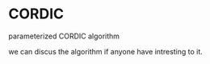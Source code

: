 # CORDIC
parameterized CORDIC algorithm

we can discus the algorithm if anyone have intresting to it.

